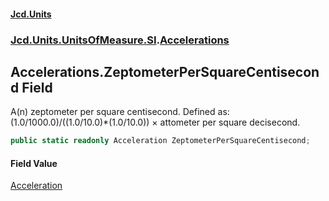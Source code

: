 #### [Jcd.Units](index.md 'index')
### [Jcd.Units.UnitsOfMeasure.SI](Jcd.Units.UnitsOfMeasure.SI.md 'Jcd.Units.UnitsOfMeasure.SI').[Accelerations](Accelerations.md 'Jcd.Units.UnitsOfMeasure.SI.Accelerations')

## Accelerations.ZeptometerPerSquareCentisecond Field

A(n) zeptometer per square centisecond. Defined as: (1.0/1000.0)/((1.0/10.0)*(1.0/10.0)) × attometer per square decisecond.

```csharp
public static readonly Acceleration ZeptometerPerSquareCentisecond;
```

#### Field Value
[Acceleration](Acceleration.md 'Jcd.Units.UnitTypes.Acceleration')